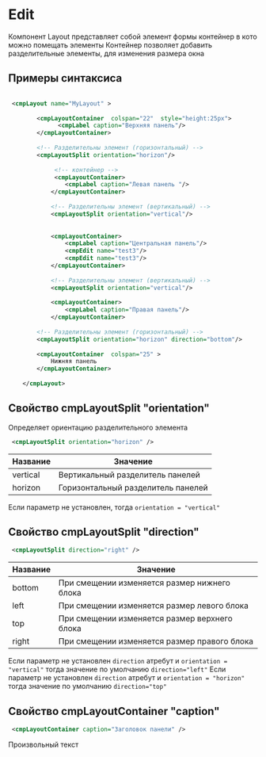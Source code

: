 # Edit
Компонент Layout представляет собой элемент формы контейнер в кото можно помещать элементы
Контейнер позволяет добавить разделительные элементы, для изменения размера окна 

## Примеры синтаксиса

```xml

 <cmpLayout name="MyLayout" >
       
        <cmpLayoutContainer  colspan="22"  style="height:25px">
              <cmpLabel caption="Верхняя панель"/>
        </cmpLayoutContainer>
     
        <!-- Разделительны элемент (горизонтальный) -->
        <cmpLayoutSplit orientation="horizon"/>
     
             <!-- контейнер -->
             <cmpLayoutContainer>
                <cmpLabel caption="Левая панель "/>
            </cmpLayoutContainer>
     
            <!-- Разделительны элемент (вертикальный) -->
            <cmpLayoutSplit orientation="vertical"/>
            
     
            <cmpLayoutContainer>
                <cmpLabel caption="Центральная панель"/>
                <cmpEdit name="test3"/>
                <cmpEdit name="test3"/>
            </cmpLayoutContainer>
     
            <!-- Разделительны элемент (вертикальный) -->     
            <cmpLayoutSplit orientation="vertical"/>
     
            <cmpLayoutContainer>
                <cmpLabel caption="Правая панель"/>
            </cmpLayoutContainer>
     
        <!-- Разделительны элемент (горизонтальный) -->
        <cmpLayoutSplit orientation="horizon" direction="bottom"/>
     
        <cmpLayoutContainer  colspan="25" >
            Нижняя панель
        </cmpLayoutContainer>
     
    </cmpLayout>

```

## Cвойство cmpLayoutSplit "orientation" 
Определяет  ориентацию разделительного элемента
```xml
 <cmpLayoutSplit orientation="horizon" />
```
|Название|Значение|
|---|---|
|vertical|Вертикальный разделитель панелей|
|horizon|Горизонтальный разделитель панелей|
Если параметр не установлен, тогда  `orientation = "vertical"`


## Cвойство cmpLayoutSplit "direction" 
```xml
 <cmpLayoutSplit direction="right" />
```
|Название|Значение|
|---|---|
|bottom|При смещении изменяется размер нижнего блока |
|left|При смещении изменяется размер левого блока |
|top|При смещении изменяется размер верхнего блока |
|right|При смещении изменяется размер правого блока |

Если параметр не установлен `direction` атребут и `orientation = "vertical"` тогда значение по умолчанию `direction="left"`
Если параметр не установлен `direction` атребут и `orientation = "horizon"` тогда значение по умолчанию `direction="top"`


## Cвойство cmpLayoutContainer "caption" 
```xml
 <cmpLayoutContainer caption="Заголовок панели" />
```
Произвольный текст
